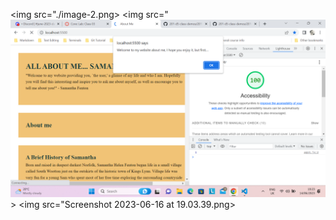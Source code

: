 <img src="./image-2.png>
<img src="![screendump 14.06.23](image-3.png)>
<img src="Screenshot 2023-06-16 at 19.03.39.png>




